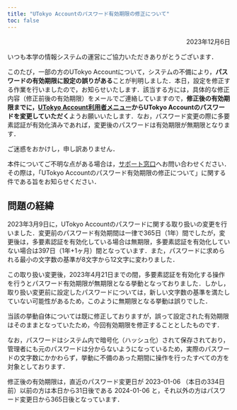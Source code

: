 ```yaml
---
title: "UTokyo Accountのパスワード有効期限の修正について"
toc: false
---
```


<div style="text-align: right;">2023年12月6日</div>

いつも本学の情報システムの運営にご協力いただきありがとうございます．

このたび，一部の方のUTokyo Accountについて，システムの不備により，**パスワードの有効期限に設定の誤りがある**ことが判明しました．本日，設定を修正する作業を行いましたので，お知らせいたします．該当する方には，具体的な修正内容（修正前後の有効期限）をメールでご連絡していますので，**修正後の有効期限までに，[UTokyo Account利用者メニュー](https://utacm.adm.u-tokyo.ac.jp/webmtn/LoginServlet)からUTokyo Accountのパスワードを変更していただく**ようお願いいたします．なお，パスワード変更の際に多要素認証が有効化済みであれば，変更後のパスワードは有効期限が無期限となります．

ご迷惑をおかけし，申し訳ありません．

本件についてご不明な点がある場合は，[サポート窓口](/support/)へお問い合わせください．その際は，「UTokyo Accountのパスワード有効期限の修正について」に関する件である旨をお知らせください．

## 問題の経緯

2023年3月9日に，UTokyo Accountのパスワードに関する取り扱いの変更を行いました．変更前のパスワード有効期間は一律で365日（1年）間でしたが，変更後は，多要素認証を有効化している場合は無期限，多要素認証を有効化していない場合は397日（1年+1ヶ月）間となっています．また，パスワードに求められる最小の文字数の基準が8文字から12文字に変わりました．

この取り扱い変更後，2023年4月21日までの間，多要素認証を有効化する操作を行うとパスワード有効期限が無期限となる挙動となっておりました．しかし，取り扱い変更前に設定したパスワードについては，新しい文字数の基準を満たしていない可能性があるため，このように無期限となる挙動は誤りでした．

当該の挙動自体については既に修正しておりますが，誤って設定された有効期限はそのままとなっていたため，今回有効期限を修正することとしたものです．

なお，パスワードはシステム内で暗号化（ハッシュ化）されて保存されており，管理者にも元のパスワードは分からないようになっているため，実際のパスワードの文字数にかかわらず，挙動に不備のあった期間に操作を行ったすべての方を対象としております．

修正後の有効期限は，直近のパスワード変更日が 2023-01-06 （本日の334日前）以前の方は本日から31日後である 2024-01-06 と，それ以外の方はパスワード変更日から365日後となっています．
